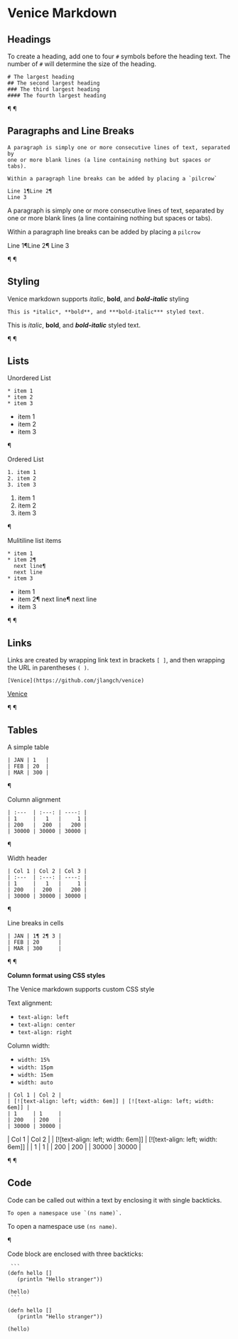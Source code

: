 # Venice Markdown



## Headings

To create a heading, add one to four `#` symbols before the heading text. The number of `#` will determine the size of the heading.

```
# The largest heading
## The second largest heading
### The third largest heading
#### The fourth largest heading
```

¶
¶


## Paragraphs and Line Breaks

```
A paragraph is simply one or more consecutive lines of text, separated by 
one or more blank lines (a line containing nothing but spaces or tabs).

Within a paragraph line breaks can be added by placing a `pilcrow`

Line 1¶Line 2¶
Line 3
```

A paragraph is simply one or more consecutive lines of text, separated by 
one or more blank lines (a line containing nothing but spaces or tabs).

Within a paragraph line breaks can be added by placing a `pilcrow`

Line 1¶Line 2¶
Line 3

¶
¶


## Styling

Venice markdown supports *italic*, **bold**, and ***bold-italic*** styling

```
This is *italic*, **bold**, and ***bold-italic*** styled text.
```

This is *italic*, **bold**, and ***bold-italic*** styled text.

¶
¶


## Lists

Unordered List

```
* item 1
* item 2
* item 3
```

* item 1
* item 2
* item 3

¶


Ordered List

```
1. item 1
2. item 2
3. item 3
```

1. item 1
2. item 2
3. item 3

¶


Mulitiline list items

```
* item 1
* item 2¶
  next line¶
  next line 
* item 3
```

* item 1
* item 2¶
  next line¶
  next line 
* item 3

¶
¶


## Links

Links are created by wrapping link text in brackets `[ ]`, and then wrapping the URL in parentheses `( )`. 

```
[Venice](https://github.com/jlangch/venice)
```

[Venice](https://github.com/jlangch/venice)

¶
¶


## Tables


A simple table

```
| JAN | 1   |
| FEB | 20  |
| MAR | 300 |
```

¶


Column alignment

```
| :---  | :---: | ----: |
| 1     |   1   |     1 |  
| 200   |  200  |   200 |
| 30000 | 30000 | 30000 |
```

¶


Width header

```
| Col 1 | Col 2 | Col 3 |
| :---  | :---: | ----: |
| 1     |   1   |     1 |  
| 200   |  200  |   200 |
| 30000 | 30000 | 30000 |
```

¶

Line breaks in cells

```
| JAN | 1¶ 2¶ 3 |
| FEB | 20      |
| MAR | 300     |
```

¶
¶


**Column format using CSS styles**

The Venice markdown supports custom CSS style

Text alignment: 

* `text-align: left`
* `text-align: center`
* `text-align: right`

Column width:

* `width: 15%`
* `width: 15pm`
* `width: 15em`
* `width: auto`

```
| Col 1 | Col 2 | 
| [![text-align: left; width: 6em]] | [![text-align: left; width: 6em]] |
| 1     | 1     | 
| 200   | 200   |
| 30000 | 30000 |
```

| Col 1 | Col 2 | 
| [![text-align: left; width: 6em]] | [![text-align: left; width: 6em]] |
| 1     | 1     | 
| 200   | 200   |
| 30000 | 30000 |

¶
¶


## Code

Code can be called out within a text by enclosing it with single backticks.

```
To open a namespace use `(ns name)`.
```

To open a namespace use `(ns name)`.

¶


Code block are enclosed with three backticks:

```
 ```
(defn hello [] 
   (println "Hello stranger"))
   
(hello)
 ```
```
 
```
(defn hello [] 
   (println "Hello stranger"))
   
(hello)
```
 